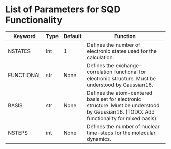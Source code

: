 # List of Parameters for SQD Functionality

| Keyword | Type | Default | Function |
| ------ | ------ | ------ | ------ |
| NSTATES | int | 1 | Defines the number of electronic states used for the calculation. |
| FUNCTIONAL | str | None | Defines the exchange-correlation functional for electronic structure. Must be understood by Gaussian16. |
| BASIS | str | None | Defines the atom-centered basis set for electronic structure. Must be understood by Gaussian16. (TODO: Add functionality for mixed basis) |
| NSTEPS | int | None | Defines the number of nuclear time-steps for the molecular dynamics. |

